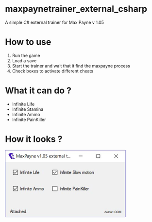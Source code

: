 # maxpaynetrainer_external_csharp
A simple C# external trainer for Max Payne v 1.05

# How to use
1. Run the game
2. Load a save
3. Start the trainer and wait that it find the maxpayne process
4. Check boxes to activate different cheats

# What it can do ?
* Infinite Life
* Infinite Stamina
* Infinite Ammo
* Infinite PainKiller

# How it looks ?
![MainWindows](https://raw.githubusercontent.com/oom-/maxpaynetrainer_external_csharp/master/screenshots/mainwindows.jpg)
